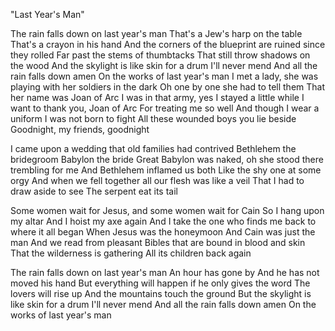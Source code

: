 "Last Year's Man"

The rain falls down on last year's man
That's a Jew's harp on the table
That's a crayon in his hand
And the corners of the blueprint are ruined since they rolled
Far past the stems of thumbtacks
That still throw shadows on the wood
And the skylight is like skin for a drum I'll never mend
And all the rain falls down amen
On the works of last year's man
I met a lady, she was playing with her soldiers in the dark
Oh one by one she had to tell them
That her name was Joan of Arc
I was in that army, yes I stayed a little while
I want to thank you, Joan of Arc
For treating me so well
And though I wear a uniform I was not born to fight
All these wounded boys you lie beside
Goodnight, my friends, goodnight

I came upon a wedding that old families had contrived
Bethlehem the bridegroom
Babylon the bride
Great Babylon was naked, oh she stood there trembling for me
And Bethlehem inflamed us both
Like the shy one at some orgy
And when we fell together all our flesh was like a veil
That I had to draw aside to see
The serpent eat its tail

Some women wait for Jesus, and some women wait for Cain
So I hang upon my altar
And I hoist my axe again
And I take the one who finds me back to where it all began
When Jesus was the honeymoon
And Cain was just the man
And we read from pleasant Bibles that are bound in blood and skin
That the wilderness is gathering
All its children back again

The rain falls down on last year's man
An hour has gone by
And he has not moved his hand
But everything will happen if he only gives the word
The lovers will rise up
And the mountains touch the ground
But the skylight is like skin for a drum I'll never mend
And all the rain falls down amen
On the works of last year's man
